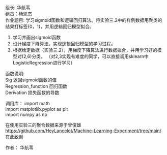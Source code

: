 组长: 华航苇  
组员：杨凯杰  
作业题目: 学习sigmoid函数和逻辑回归算法。将实验三.2中的样例数据用聚类的结果打标签{0，1}，并用逻辑回归模型拟合。
1. 学习并画出sigmoid函数
2. 设计梯度下降算法，实现逻辑回归模型的学习过程。
3. 根据给定数据（实验三.2），用梯度下降算法进行数据拟合，并用学习好的模型对(2,6)分类。
（对2,3实现有难度的同学，可以直接调用sklearn中LogisticRegression进行学习）  

函数说明:  
	Sig  返回sigmoid函数的值  
	Regression_function 回归函数    
	Derivation 损失函数的导数  
	
调用库：
import math    
import matplotlib.pyplot as plt  
import numpy as np   

在使用实验三的聚合数据来源于曾俊雄  
https://github.com/HeyLancelot/Machine-Learning-Experiment/tree/main/  
在此致谢  

作者： 华航苇
